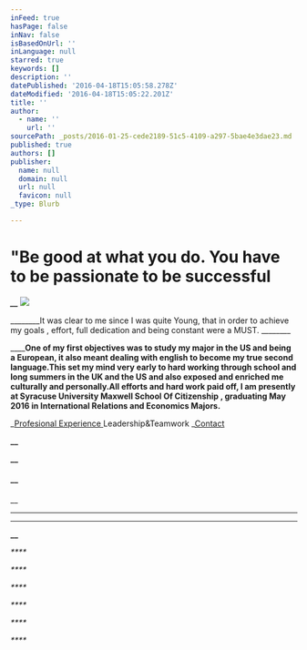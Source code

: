 ```yaml
---
inFeed: true
hasPage: false
inNav: false
isBasedOnUrl: ''
inLanguage: null
starred: true
keywords: []
description: ''
datePublished: '2016-04-18T15:05:58.278Z'
dateModified: '2016-04-18T15:05:22.201Z'
title: ''
author:
  - name: ''
    url: ''
sourcePath: _posts/2016-01-25-cede2189-51c5-4109-a297-5bae4e3dae23.md
published: true
authors: []
publisher:
  name: null
  domain: null
  url: null
  favicon: null
_type: Blurb

---
```

# "Be good at what you do. You have to be passionate to be successful

_**__**_
![](https://the-grid-user-content.s3-us-west-2.amazonaws.com/7ac9de3d-47ba-4cdf-8072-53b784ea365e.png)

________It was clear to me since I was quite Young, that in order to achieve my goals , effort, full dedication and being constant were a MUST. ________

________________One of my first objectives was to study my major in the US and being a European, it also meant dealing with english to become my true second language.__This set my mind very early to hard working through school and long summers in the UK and the US and also exposed and enriched me culturally and personally.__All efforts and hard work paid off, I am presently at Syracuse University Maxwell School Of Citizenship , graduating May 2016 in International Relations and Economics Majors.________________

_[Profesional Experience ][0] Leadership&Teamwork _[Contact][1]

**__**

**__**

#### __

__

****

****

**__**

_****_

_****_

_****_

_****_

_****_

_****_

[0]: null
[1]: https://thegrid.ai/rcgliv/feel-free-to-contact-me/